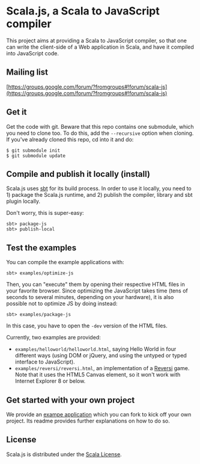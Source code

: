 # Scala.js, a Scala to JavaScript compiler

This project aims at providing a Scala to JavaScript compiler, so that one
can write the client-side of a Web application in Scala, and have it compiled
into JavaScript code.

## Mailing list

[https://groups.google.com/forum/?fromgroups#!forum/scala-js](https://groups.google.com/forum/?fromgroups#!forum/scala-js)

## Get it

Get the code with git. Beware that this repo contains one submodule, which
you need to clone too. To do this, add the `--recursive` option when cloning.
If you've already cloned this repo, cd into it and do:

    $ git submodule init
    $ git submodule update

## Compile and publish it locally (install)

Scala.js uses [sbt](http://www.scala-sbt.org/) for its build process.
In order to use it locally, you need to 1) package the Scala.js runtime, and
2) publish the compiler, library and sbt plugin locally.

Don't worry, this is super-easy:

    sbt> package-js
    sbt> publish-local

## Test the examples

You can compile the example applications with:

    sbt> examples/optimize-js

Then, you can "execute" them by opening their respective HTML files in your
favorite browser. Since optimizing the JavaScript takes time (tens of seconds
to several minutes, depending on your hardware), it is also possible not to
optimize JS by doing instead:

    sbt> examples/package-js

In this case, you have to open the `-dev` version of the HTML files.

Currently, two examples are provided:

*   `examples/helloworld/helloworld.html`, saying Hello World in four different
    ways (using DOM or jQuery, and using the untyped or typed interface to
    JavaScript).
*   `examples/reversi/reversi.html`, an implementation of a
    [Reversi](http://en.wikipedia.org/wiki/Reversi) game. Note that it uses the
    HTML5 Canvas element, so it won't work with Internet Explorer 8 or below.

## Get started with your own project

We provide an
[exampe application](https://github.com/sjrd/scala-js-example-app) which you
can fork to kick off your own project. Its readme provides further
explanations on how to do so.

## License

Scala.js is distributed under the
[Scala License](http://www.scala-lang.org/node/146).
